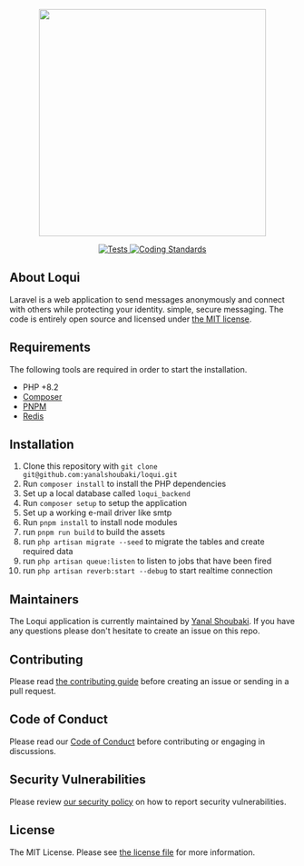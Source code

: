 
<p align="center">
    <img src="https://github.com/yanalshoubaki/loqui/blob/main/art/logo.png" width="400" />
</p>

<p align="center">
    <a href="https://github.com/yanalshoubaki/loqui/actions?query=workflow%3ATests">
        <img src="https://github.com/yanalshoubaki/loqui/workflows/Tests/badge.svg" alt="Tests" />
    </a>
    <a href="https://github.com/yanalshoubaki/loqui/actions/workflows/coding-standards.yml">
        <img src="https://github.com/yanalshoubaki/loqui/actions/workflows/coding-standards.yml/badge.svg" alt="Coding Standards" />
    </a>
</p>

## About Loqui

Laravel is a web application to send messages anonymously and connect with others while protecting your identity. simple, secure messaging.
The code is entirely open source and licensed under [the MIT license](LICENSE.md).


## Requirements

The following tools are required in order to start the installation.

- PHP +8.2
- [Composer](https://getcomposer.org/download/)
- [PNPM](https://pnpm.io/installation)
- [Redis](https://redis.io/docs/install/install-redis/)

## Installation


1. Clone this repository with `git clone git@github.com:yanalshoubaki/loqui.git`
2. Run `composer install` to install the PHP dependencies
3. Set up a local database called `loqui_backend`
4. Run `composer setup` to setup the application
5. Set up a working e-mail driver like smtp
6. Run `pnpm install` to install node modules
7. run `pnpm run build` to build the assets 
8. run `php artisan migrate --seed` to migrate the tables and create required data
9. run `php artisan queue:listen` to listen to jobs that have been fired
10. run `php artisan reverb:start --debug` to start realtime connection
    
## Maintainers

The Loqui application is currently maintained by [Yanal Shoubaki](https://github.com/yanalshoubaki). If you have any questions please don't hesitate to create an issue on this repo.

## Contributing

Please read [the contributing guide](CONTRIBUTING.md) before creating an issue or sending in a pull request.

## Code of Conduct

Please read our [Code of Conduct](CODE_OF_CONDUCT.md) before contributing or engaging in discussions.

## Security Vulnerabilities

Please review [our security policy](.github/SECURITY.md) on how to report security vulnerabilities.

## License

The MIT License. Please see [the license file](LICENSE.md) for more information.